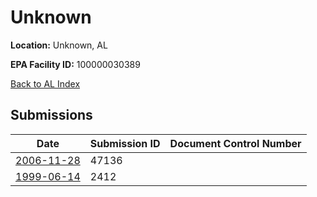 # Unknown

**Location:** Unknown, AL

**EPA Facility ID:** 100000030389

[Back to AL Index](../../index.md)

## Submissions

| Date | Submission ID | Document Control Number |
|------|--------------|-------------------------|
| [2006-11-28](submissions/47136.md) | 47136 |  |
| [1999-06-14](submissions/2412.md) | 2412 |  |
